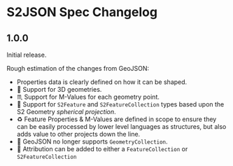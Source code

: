 # S2JSON Spec Changelog

## 1.0.0

Initial release.

Rough estimation of the changes from GeoJSON:

* Properties data is clearly defined on how it can be shaped.
* 🧊 Support for 3D geometries.
* ♏ Support for M-Values for each geometry point.
* 🪩 Support for `S2Feature` and `S2FeatureCollection` types based upon the S2 Geometry *spherical projection*.
* ♻️ Feature Properties & M-Values are defined in scope to ensure they can be easily processed by lower level languages as structures, but also adds value to other projects down the line.
* 🛑 GeoJSON no longer supports `GeometryCollection`.
* 📝 Attribution can be added to either a `FeatureCollection` or `S2FeatureCollection`
